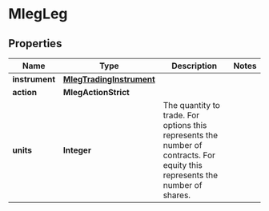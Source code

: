 

# MlegLeg


## Properties

| Name | Type | Description | Notes |
|------------ | ------------- | ------------- | -------------|
|**instrument** | [**MlegTradingInstrument**](MlegTradingInstrument.md) |  |  |
|**action** | **MlegActionStrict** |  |  |
|**units** | **Integer** | The quantity to trade. For options this represents the number of contracts. For equity this represents the number of shares. |  |



